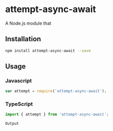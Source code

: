 # attempt-async-await
A Node.js module that 

## Installation 
```sh
npm install attempt-async-await --save
```
## Usage
### Javascript
```javascript
var attempt = require('attempt-async-await');
```

### TypeScript
```typescript
import { attempt } from 'attempt-async-await';
```
```sh
Output
```
